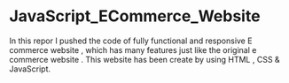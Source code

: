 # JavaScript_ECommerce_Website
In this repor I pushed the code of fully functional and responsive E commerce website , which has many features just like the original e commerce website . This website has been create by using HTML , CSS &amp; JavaScript.
